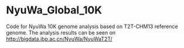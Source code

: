 # NyuWa_Global_10K
Code for NyuWa 10K genome analysis based on T2T-CHM13 reference genome.
The analysis results can be seen on http://bigdata.ibp.ac.cn/NyuWa/NyuWaT2T/
